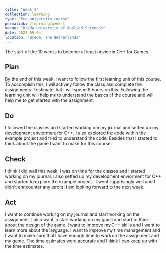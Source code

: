 ```yaml
---
title: "Week 1"
collection: learning
type: "Pre-university course"
permalink: /learning/week-1
venue: "Breda University of Applied Sciences"
date: 2023-09-04
location: "Breda, The Netherlands"
---
```


The start of the 10 weeks to become at least novice in C++ for Games.

## Plan

<!---
NOTE: Fill this section in at the beginning of the week!

What do you plan to do this week? What new knowledge do you want to acquire? Do you want to follow any of the learning units for the course? Do you want to work on the assignment for the course? How much time do you estimate you will spend on these tasks?
-->

By the end of this week, I want to follow the first learning unit of this course. To accomplish this, I will actively follow the class and complete the assignments. I estimate that I will spend 8 hours on this. Following the learning unit will help me to understand the basics of the course and will help me to get started with the assignment.

## Do

<!---
NOTE: Fill this in during the week.

What were you actually able to accomplish? Was it more or less than what you planned? Was the amount of time you thought you would spend on it accurate? If not, what took longer than you thought it would?

Provide as much context as possible. Use code snippets or take screenshots of what you were able to accomplish. Please provide references to any additional sources of information that helped you.
-->

I followed the classes and started working om my journal and setted up my development enviorment for C++. I also explored the code within the example project and tried to understand the code. Besides that I started to think about the game I want to make for this course.

## Check

<!---
Note: Fill this in at the end of the week.

What went well? What didn't go so well? What was the most important thing you learned this week?

Did you receive any feedback from the lecturer or your peers? If so, what was that feedback? Were you able to incorporate that feedback?

Did you give anyone else feedback? Who did you give feedback to? How did they respond to your feedback?

NOTE: Any source of feedback is feedback!
-->

I think I did well this week, I was on time for the classes and I started working on my journal. I also setted up my development enviorment for C++ and started to explore the example project. It went supprisingly well and I didn't enncounter any errors! I am looking forward to the next week.

## Act

<!---
Note: Fill this in at the end of the week.

What action points can you identify from this week? What would you like to improve? What would you like to continue to strengthen?

If your planned time estimates were not accurate, what would you do to improve them?
-->

I want to continue working on my journal and start working on the assignment. I also want to start working on my game and start to think about the design of the game. I want to improve my C++ skills and I want to learn more about the language. I want to improve my time management and I want to make sure that I have enough time to work on the assignment and my game. The time estimates were accurate and I think I can keep up with the time estimates.

